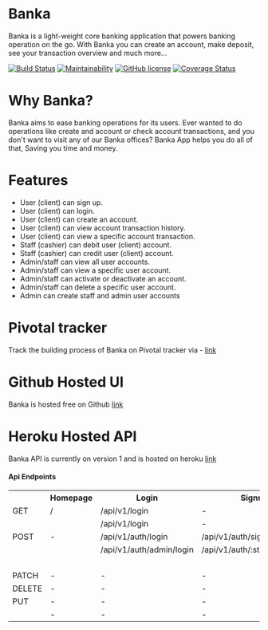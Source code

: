 # Banka
Banka is a light-weight core banking application that powers banking operation on the go. With Banka you can create an account, make deposit, see your transaction overview and much more...

[![Build Status](https://travis-ci.org/encodedBicoding/banka.svg?branch=develop)](https://travis-ci.org/encodedBicoding/banka)
[![Maintainability](https://api.codeclimate.com/v1/badges/20e5a98548ee500f38b4/maintainability)](https://codeclimate.com/github/encodedBicoding/banka/maintainability)
[![GitHub license](https://img.shields.io/github/license/encodedBicoding/banka.svg)](https://github.com/encodedBicoding/banka/blob/develop/LICENSE)
[![Coverage Status](https://coveralls.io/repos/github/encodedBicoding/banka/badge.svg?branch=develop)](https://coveralls.io/github/encodedBicoding/banka?branch=develop)

# Why Banka?
Banka aims to ease banking operations for its users. Ever wanted to do operations like create and account or check account transactions, and you 
don't want to visit any of our Banka offices? Banka App helps you do all of that, Saving you time and money.

# Features
* User (client) can sign up.
* User (client) can login.
* User (client) can create an account.
* User (client) can view account transaction history.
* User (client) can view a specific account transaction.
* Staff (cashier) can debit user (client) account.
* Staff (cashier) can credit user (client) account.
* Admin/staff can view all user accounts.
* Admin/staff can view a specific user account.
* Admin/staff can activate or deactivate an account.
* Admin/staff can delete a specific user account.
* Admin can create staff and admin user accounts

# Pivotal tracker
Track the building process of Banka on Pivotal tracker via -  [link](https://www.pivotaltracker.com/n/projects/2319930)

# Github Hosted UI
Banka is hosted free on Github [link](https://encodedbicoding.github.io/banka/UI)

# Heroku Hosted API
Banka API is currently on version 1 and is hosted on heroku [link](https://dominic-banka.herokuapp.com)

#### Api Endpoints
<table>
    <tr>
        <th> </th>
        <th>Homepage</th>
        <th> Login </th>
        <th> Signup </th>
        <th> Accounts </th>
    </tr>
    <tr>
        <td> GET </td>
        <td>/</td>
        <td>/api/v1/login </td>
        <td> - </td>
        <td>/api/v1/:user_id/accounts</td>
    </tr>
    <tr>
        <td></td>
        <td></td>
        <td>/api/v1/login </td>
        <td> - </td>
        <td></td>
    </tr>
    <tr>
        <td>POST</td>
        <td> - </td>
        <td>/api/v1/auth/login</td>
        <td>/api/v1/auth/signup</td>
        <td>/api/v1/:user_id/accounts</td>
    </tr>
    <tr>
        <td></td>
        <td></td>
        <td>/api/v1/auth/admin/login</td>
        <td>/api/v1/auth/:staff_id/create</td>
        <td>/api/v1/:staff_id/transactions/:account_id/debit</td>
    </tr>
     <tr>
        <td></td>
        <td></td>
        <td></td>
        <td></td>
        <td>/api/v1/:staff_id/transactions/:account_id/credit</td>
    </tr>
    <tr>
        <td>PATCH</td>
        <td>-</td>
        <td>-</td>
        <td>-</td>
        <td>/api/v1/:staff_id/account/:account_id</td>
    </tr>
    <tr>
        <td>DELETE</td>
        <td>-</td>
        <td>-</td>
        <td>-</td>
        <td>/api/v1/:staff_id/account/:account_id</td>
    </tr>
     <tr>
        <td>PUT</td>
        <td>-</td>
        <td>-</td>
        <td>-</td>
        <td>/api/v1/client/:user_id/uploads</td>
    </tr>
     <tr>
        <td></td>
        <td>-</td>
        <td>-</td>
        <td>-</td>
        <td>/api/v1/staff/:staff_id/uploads</td>
    </tr>
</table>
